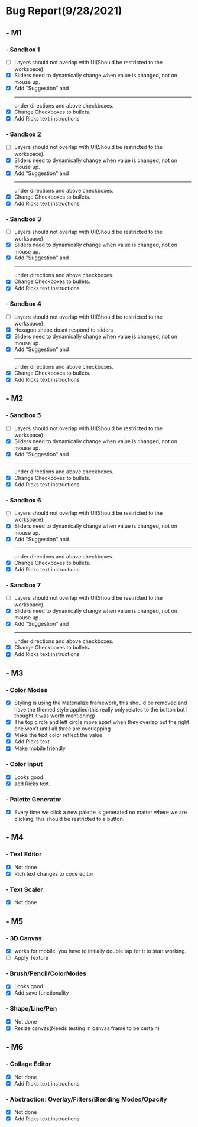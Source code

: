 # Bug Report(9/28/2021)

## - M1
###     - Sandbox 1
- [ ] Layers should not overlap with UI(Should be restricted to the workspace).
- [x] Sliders need to dynamically change when value is changed, not on mouse up.
- [x] Add "Suggestion" and *<hr/>* under directions and above checkboxes. 
- [x] Change Checkboxes to bullets.
- [x] Add Ricks text instructions
###     - Sandbox 2
 - [ ] Layers should not overlap with UI(Should be restricted to the workspace).
 - [x] Sliders need to dynamically change when value is changed, not on mouse up.
 - [x] Add "Suggestion" and *<hr/>* under directions and above checkboxes. 
 - [x] Change Checkboxes to bullets.
 - [x] Add Ricks text instructions
###     - Sandbox 3
 - [ ] Layers should not overlap with UI(Should be restricted to the workspace).
 - [x] Sliders need to dynamically change when value is changed, not on mouse up.
 - [x] Add "Suggestion" and *<hr/>* under directions and above checkboxes. 
 - [x] Change Checkboxes to bullets.
 - [x] Add Ricks text instructions
###     - Sandbox 4
 - [ ] Layers should not overlap with UI(Should be restricted to the workspace).
 - [x] Hexagon shape dosnt respond to sliders
 - [x] Sliders need to dynamically change when value is changed, not on mouse up.
 - [x] Add "Suggestion" and *<hr/>* under directions and above checkboxes. 
 - [x] Change Checkboxes to bullets.
 - [x] Add Ricks text instructions
## - M2
###     - Sandbox 5
 - [ ] Layers should not overlap with UI(Should be restricted to the workspace).
 - [x] Sliders need to dynamically change when value is changed, not on mouse up.
 - [x] Add "Suggestion" and *<hr/>* under directions and above checkboxes. 
 - [x] Change Checkboxes to bullets.
 - [x] Add Ricks text instructions 
###     - Sandbox 6
 - [ ] Layers should not overlap with UI(Should be restricted to the workspace).
 - [x] Sliders need to dynamically change when value is changed, not on mouse up.
 - [x] Add "Suggestion" and *<hr/>* under directions and above checkboxes. 
 - [x] Change Checkboxes to bullets.
 - [x] Add Ricks text instructions  
###     - Sandbox 7
 - [ ] Layers should not overlap with UI(Should be restricted to the workspace).
 - [x] Sliders need to dynamically change when value is changed, not on mouse up.
 - [x] Add "Suggestion" and *<hr/>* under directions and above checkboxes. 
 - [x] Change Checkboxes to bullets.
 - [x] Add Ricks text instructions   
## - M3
###     - Color Modes
 - [x] Styling is using the Materialize framework, this should be removed and have the themed style applied(this really only relates to the button but I thought it was worth mentioning)
 - [x] The top circle and left circle move apart when they overlap but the right one won’t until all three are overlapping
 - [x] Make the text color reflect the value
 - [x] Add Ricks text
 - [x] Make mobile friendly
###     - Color Input
 - [x] Looks good.
 - [x] add Ricks text.
###     - Palette Generator

 - [x] Every time we click a new palette is generated no matter where we are clicking, this should be restricted to a button.
## - M4
###     - Text Editor
 - [x] Not done
 - [x] Rich text changes to code editor
###     - Text Scaler
 - [x] Not done
## - M5
###     - 3D Canvas
 - [x] works for mobile, you have to initially double tap for it to start working.
 - [ ] Apply Texture
###     - Brush/Pencil/ColorModes
 - [x] Looks good
 - [x] Add save functionality
###     - Shape/Line/Pen
 - [x] Not done
 - [x] Resize canvas(Needs testing in canvas frame to be certain)
## - M6
###     - Collage Editor
 - [x] Not done
 - [x] Add Ricks text instructions
###     - Abstraction: Overlay/Filters/Blending Modes/Opacity
 - [x] Not done
 - [x] Add Ricks text instructions
